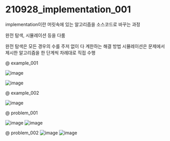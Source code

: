 # 210928_implementation_001

implementation이란 머릿속에 있는 알고리즘을 소스코드로 바꾸는 과정

완전 탐색, 시뮬레이션 등을 다룸

완전 탐색은 모든 경우의 수를 주저 없이 다 계한하는 해결 방법
시뮬레이션은 문제에서 제시한 알고리즘을 한 단계씩 차례대로 직접 수행


@ example_001

![image](https://user-images.githubusercontent.com/88085974/135005917-d3eb2f5e-640e-43b5-87c4-91c3ea18c314.png)





![image](https://user-images.githubusercontent.com/88085974/135005939-63fb3a88-ef32-402a-8325-76f2c4e84bfe.png)



@ example_002

![image](https://user-images.githubusercontent.com/88085974/135009988-52d76efd-2902-4d5e-b397-c377ef3f5265.png)



@ problem_001

![image](https://user-images.githubusercontent.com/88085974/135012293-a7e3ba93-ffce-4457-8d9c-d4fbed15e559.png)
![image](https://user-images.githubusercontent.com/88085974/135012308-0d20e091-862c-4b50-9c8c-7a6130880b21.png)


@ problem_002
![image](https://user-images.githubusercontent.com/88085974/135015546-89277aea-e26e-4220-aa4c-d30eee39bea5.png)
![image](https://user-images.githubusercontent.com/88085974/135015573-d1411ce8-bb6d-43c6-897f-59707474f211.png)

